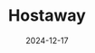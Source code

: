 ---  
layout: startup_page  
title: "Hostaway"  
id: "hostaway.com"  
permalink: "/hostawayhostaway.com12172024/"  
website: "https://www.hostaway.com"  
funding_round: "Growth Round"  
funding_amount: "$365M"  
investors: "General Atlantic, PSG Equity"  
about: "Hostaway develops software for vacation rental operators to manage listings, bookings, and communication across various third-party sites like Airbnb and VRBO. It also operates a marketplace of around 200 related services, aiming to streamline the backend management of properties listed on multiple platforms. The company experienced significant revenue growth, exceeding 10x since 2023."  
markets: "Software, Vacation Rentals, Property Management"  
hq: "Toronto, Ontario, Canada"  
founded_year: "2015"  
linkedin: "https://www.linkedin.com/company/hostaway"  
twitter: "https://twitter.com/hostaway"  
instagram: ""  
facebook: "http://www.facebook.com/hostawaycom"  
crunchbase: "https://www.crunchbase.com/organization/hostaway"  
pitchbook: "https://pitchbook.com/profiles/company/167231-44"  

date_display: "17-Dec-2024"  
date: "2024-12-17"

# SEO Optimization  
meta_title: "Hostaway - Growth Round Funding ($365M)"  
meta_description: "Hostaway, Hostaway develops software for vacation rental operators to manage listings, bookings, and communication across various third-party sites like Airbnb ..."  
meta_keywords: "Hostaway, Software, Vacation Rentals, Property Management, Growth Round funding"  
canonical_url: "https://startup.projectstartups.com/hostawayhostaway.com12172024/"  
---